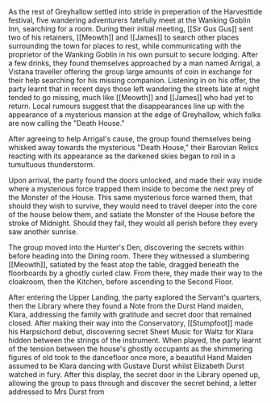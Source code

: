 As the rest of Greyhallow settled into stride in preperation of the Harvesttide festival, five wandering adventurers fatefully meet at the Wanking Goblin Inn, searching for a room.
During their initial meeting, [[Sir Gus Gus]] sent two of his retainers, [[Meowth]] and [[James]] to search other places surrounding the town for places to rest, while communicating with the proprietor of the Wanking Goblin in his own pursuit to secure lodging.
After a few drinks, they found themselves approached by a man named Arrigal, a Vistana traveller offering the group large amounts of coin in exchange for their help searching for his missing companion. Listening in on his offer, the party learnt that in recent days those left wandering the streets late at night tended to go missing, much like [[Meowth]] and [[James]] who had yet to return. Local rumours suggest that the disappearances line up with the appearance of a mysterious mansion at the edge of Greyhallow, which folks are now calling the "Death House."

After agreeing to help Arrigal's cause, the group found themselves being whisked away towards the mysterious "Death House," their Barovian Relics reacting with its appearance as the darkened skies began to roil in a tumultuous thunderstorm.

Upon arrival, the party found the doors unlocked, and made their way inside where a mysterious force trapped them inside to become the next prey of the Monster of the House.
This same mysterious force warned them, that should they wish to survive, they would need to travel deeper into the core of the house below them, and satiate the Monster of the House before the stroke of Midnight. Should they fail, they would all perish before they every saw another sunrise.

The group moved into the Hunter's Den, discovering the secrets within before heading into the Dining room. There they witnessed a slumbering [[Meowth]], satiated by the feast atop the table, dragged beneath the floorboards by a ghostly curled claw. From there, they made their way to the cloakroom, then the Kitchen, before ascending to the Second Floor.

After entering the Upper Landing, the party explored the Servant's quarters, then the Library where they found a Note from the Durst Hand maiden, Klara, addressing the family with gratitude and secret door that remained closed.
After making their way into the Conservatory, [[Stumpfoot]] made his Harpsichord debut, discovering secret Sheet Music for Waltz for Klara hidden between the strings of the instrument. When played, the party learnt of the tension between the house's ghostly occupants as the shimmering figures of old took to the dancefloor once more, a beautiful Hand Maiden assumed to be Klara dancing with Gustave Durst whilst Elizabeth Durst watched in fury.
After this display, the secret door in the Library opened up, allowing the group to pass through and discover the secret behind, a letter addressed to Mrs Durst from 